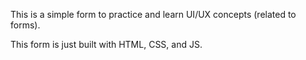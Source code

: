 This is a simple form to practice and learn UI/UX concepts (related to forms).

This form is just built with HTML, CSS, and JS.

